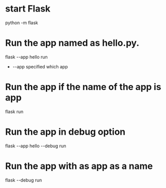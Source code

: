 # start Flask
python -m flask

# Run the app named as hello.py.
flask --app hello run

* --app specified which app

# Run the app if the name of the app is app
flask run

# Run the app in debug option

flask --app hello --debug run

# Run the app with as app as a name

flask --debug run